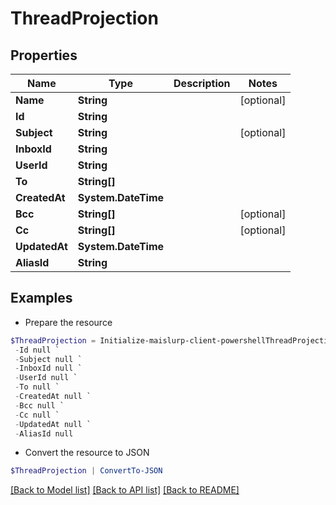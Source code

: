 # ThreadProjection
## Properties

Name | Type | Description | Notes
------------ | ------------- | ------------- | -------------
**Name** | **String** |  | [optional] 
**Id** | **String** |  | 
**Subject** | **String** |  | [optional] 
**InboxId** | **String** |  | 
**UserId** | **String** |  | 
**To** | **String[]** |  | 
**CreatedAt** | **System.DateTime** |  | 
**Bcc** | **String[]** |  | [optional] 
**Cc** | **String[]** |  | [optional] 
**UpdatedAt** | **System.DateTime** |  | 
**AliasId** | **String** |  | 

## Examples

- Prepare the resource
```powershell
$ThreadProjection = Initialize-maislurp-client-powershellThreadProjection  -Name null `
 -Id null `
 -Subject null `
 -InboxId null `
 -UserId null `
 -To null `
 -CreatedAt null `
 -Bcc null `
 -Cc null `
 -UpdatedAt null `
 -AliasId null
```

- Convert the resource to JSON
```powershell
$ThreadProjection | ConvertTo-JSON
```

[[Back to Model list]](../README#documentation-for-models) [[Back to API list]](../README#documentation-for-api-endpoints) [[Back to README]](../README)

